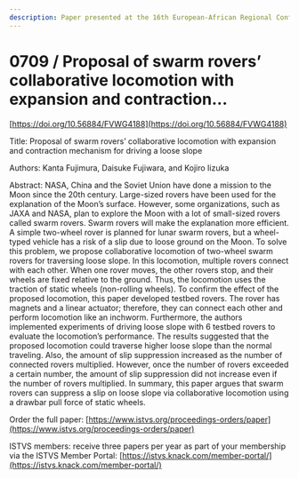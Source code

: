 ```yaml
---
description: Paper presented at the 16th European-African Regional Conference of the ISTVS
---
```


# 0709 / Proposal of swarm rovers’ collaborative locomotion with expansion and contraction...

[https://doi.org/10.56884/FVWG4188](https://doi.org/10.56884/FVWG4188)

Title: Proposal of swarm rovers’ collaborative locomotion with expansion and contraction mechanism for driving a loose slope

Authors: Kanta Fujimura, Daisuke Fujiwara, and Kojiro Iizuka

Abstract: NASA, China and the Soviet Union have done a mission to the Moon since the 20th century. Large-sized rovers have been used for the explanation of the Moon’s surface. However, some organizations, such as JAXA and NASA, plan to explore the Moon with a lot of small-sized rovers called swarm rovers. Swarm rovers will make the explanation more efficient. A simple two-wheel rover is planned for lunar swarm rovers, but a wheel-typed vehicle has a risk of a slip due to loose ground on the Moon. To solve this problem, we propose collaborative locomotion of two-wheel swarm rovers for traversing loose slope. In this locomotion, multiple rovers connect with each other. When one rover moves, the other rovers stop, and their wheels are fixed relative to the ground. Thus, the locomotion uses the traction of static wheels (non-rolling wheels). To confirm the effect of the proposed locomotion, this paper developed testbed rovers. The rover has magnets and a linear actuator; therefore, they can connect each other and perform locomotion like an inchworm. Furthermore, the authors implemented experiments of driving loose slope with 6 testbed rovers to evaluate the locomotion’s performance. The results suggested that the proposed locomotion could traverse higher loose slope than the normal traveling. Also, the amount of slip suppression increased as the number of connected rovers multiplied. However, once the number of rovers exceeded a certain number, the amount of slip suppression did not increase even if the number of rovers multiplied. In summary, this paper argues that swarm rovers can suppress a slip on loose slope via collaborative locomotion using a drawbar pull force of static wheels.

Order the full paper: [https://www.istvs.org/proceedings-orders/paper](https://www.istvs.org/proceedings-orders/paper)

ISTVS members: receive three papers per year as part of your membership via the ISTVS Member Portal: [https://istvs.knack.com/member-portal/](https://istvs.knack.com/member-portal/)

